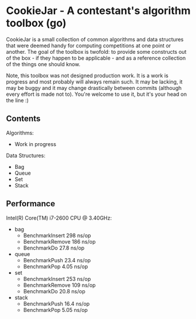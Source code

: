   CookieJar - A contestant's algorithm toolbox (go)
=====================================================

CookieJar is a small collection of common algorithms and data structures that were deemed handy for computing competitions at one point or another. The goal of the toolbox is twofold: to provide some constructs out of the box - if they happen to be applicable - and as a reference collection of the things one should know.

Note, this toolbox was not designed production work. It is a work is progress and most probably will always remain such. It may be lacking, it may be buggy and it may change drastically between commits (although every effort is made not to). You're welcome to use it, but it's your head on the line :)

  Contents
------------

Algorithms:
 - Work in progress

Data Structures:
 - Bag
 - Queue
 - Set
 - Stack

  Performance
---------------

Intel(R) Core(TM) i7-2600 CPU @ 3.40GHz:
- bag
    - BenchmarkInsert    298     ns/op
    - BenchmarkRemove    186     ns/op
    - BenchmarkDo        27.8    ns/op
- queue
    - BenchmarkPush      23.4    ns/op
    - BenchmarkPop       4.05    ns/op
- set
    - BenchmarkInsert    253     ns/op
    - BenchmarkRemove    109     ns/op
    - BenchmarkDo        20.8    ns/op
- stack
    - BenchmarkPush      16.4    ns/op
    - BenchmarkPop       5.05    ns/op
